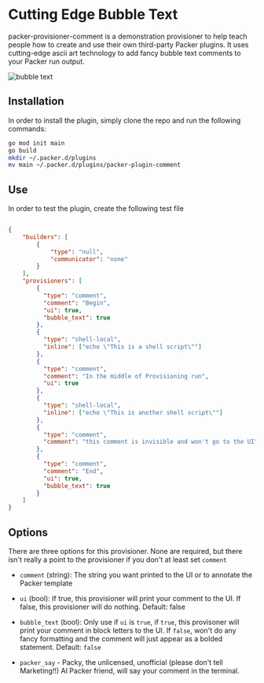 # Cutting Edge Bubble Text
packer-provisioner-comment is a demonstration provisioner to help teach people
how to create and use their own third-party Packer plugins. It uses
cutting-edge ascii art technology to add fancy bubble text comments to your
Packer run output.

![bubble text](./screenshot.png)


## Installation

In order to install the plugin, simply clone the repo and run the following
commands:

``` bash
go mod init main
go build
mkdir ~/.packer.d/plugins
mv main ~/.packer.d/plugins/packer-plugin-comment
```

## Use

In order to test the plugin, create the following test file
``` json

{
    "builders": [
        {
            "type": "null",
            "communicator": "none"
        }
    ],
    "provisioners": [
        {
          "type": "comment",
          "comment": "Begin",
          "ui": true,
          "bubble_text": true
        },
        {
          "type": "shell-local",
          "inline": ["echo \"This is a shell script\""]
        },
        {
          "type": "comment",
          "comment": "In the middle of Provisioning run",
          "ui": true
        },
        {
          "type": "shell-local",
          "inline": ["echo \"This is another shell script\""]
        },
        {
          "type": "comment",
          "comment": "this comment is invisible and won't go to the UI"
        },
        {
          "type": "comment",
          "comment": "End",
          "ui": true,
          "bubble_text": true
        }
    ]
}

```

## Options

There are three options for this provisioner. None are required, but there isn't
really a point to the provisioner if you don't at least set `comment`

- `comment` (string): The string you want printed to the UI or to annotate the
  Packer template

- `ui` (bool): If true, this provisioner will print your comment to the UI. If
  false, this provisioner will do nothing. Default: false

- `bubble_text` (bool): Only use if `ui` is `true`, if `true`, this provisoner will
  print your comment in block letters to the UI. If `false`, won't do any fancy
  formatting and the comment will just appear as a bolded statement. Default:
  `false`

- `packer_say` - Packy, the unlicensed, unofficial (please don't tell
  Marketing!!) AI Packer friend, will say your comment in the terminal.

